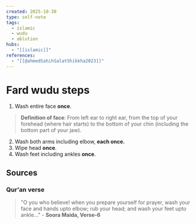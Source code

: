 ```yaml
---
created: 2025-10-30
type: self-note
tags:
  - islamic
  - wudu 
  - ablution
hubs:
  - "[[islamic]]"
references:
  - "[[@ahmedSahihSalatShikkha2023]]"
---
```


# Fard wudu steps

1. Wash entire face **once**.
  > **Definition of face**: From left ear to right ear, from the top of your forehead (where hair starts) to the bottom of your chin (including the bottom part of your jaw).
2. Wash both arms including elbow, **each once.**
3. Wipe head **once**.
4. Wash feet including ankles **once**.

## Sources

### Qur'an verse

> "O you who believe! when you prepare yourself for prayer, wash your face and hands upto elbow; rub your head; and wash your feet upto ankle..." - **Soora Maida, Verse-6**
